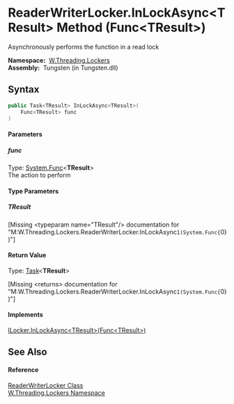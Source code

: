ReaderWriterLocker.InLockAsync&lt;TResult> Method (Func&lt;TResult>)
====================================================================
   Asynchronously performs the function in a read lock

  **Namespace:**  [W.Threading.Lockers][1]  
  **Assembly:**  Tungsten (in Tungsten.dll)

Syntax
------

```csharp
public Task<TResult> InLockAsync<TResult>(
	Func<TResult> func
)

```

#### Parameters

##### *func*
Type: [System.Func][2]&lt;**TResult**>  
The action to perform

#### Type Parameters

##### *TResult*

[Missing &lt;typeparam name="TResult"/> documentation for "M:W.Threading.Lockers.ReaderWriterLocker.InLockAsync``1(System.Func{``0})"]


#### Return Value
Type: [Task][3]&lt;**TResult**>  

[Missing &lt;returns> documentation for "M:W.Threading.Lockers.ReaderWriterLocker.InLockAsync``1(System.Func{``0})"]

#### Implements
[ILocker.InLockAsync&lt;TResult>(Func&lt;TResult>)][4]  


See Also
--------

#### Reference
[ReaderWriterLocker Class][5]  
[W.Threading.Lockers Namespace][1]  

[1]: ../README.md
[2]: http://msdn.microsoft.com/en-us/library/bb534960
[3]: http://msdn.microsoft.com/en-us/library/dd321424
[4]: ../ILocker/InLockAsync__1.md
[5]: README.md